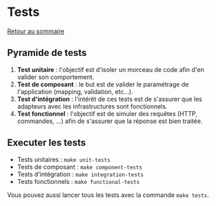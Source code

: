 # Tests

[Retour au sommaire](index.md)

## Pyramide de tests

1. **Test unitaire** : l'objectif est d'isoler un morceau de code afin d'en valider son comportement. 
2. **Test de composant** : le but est de valider le paramétrage de l'application (mapping, validation, etc...).
3. **Test d'intégration** : l'intérêt de ces tests est de s'assurer que les adapteurs avec les infrastructures sont fonctionnels.
4. **Test fonctionnel** : l'objectif est de simuler des requêtes (HTTP, commandes, ...) afin de s'assurer que la réponse est bien traitée.

## Executer les tests

* Tests unitaires : `make unit-tests`
* Tests de composant : `make component-tests`
* Tests d'intégration : `make integration-tests`
* Tests fonctionnels : `make functional-tests`

Vous pouvez aussi lancer tous les tests avec la commande `make tests`. 
